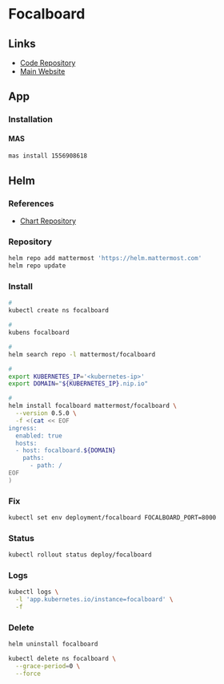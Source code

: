 # Focalboard

## Links

- [Code Repository](https://github.com/mattermost/focalboard)
- [Main Website](https://focalboard.com)

## App

<!--
https://www.focalboard.com/download/personal-edition/desktop/
-->

### Installation

#### MAS

```sh
mas install 1556908618
```

## Helm

### References

- [Chart Repository](https://github.com/mattermost/mattermost-helm/tree/master/charts/focalboard)

### Repository

```sh
helm repo add mattermost 'https://helm.mattermost.com'
helm repo update
```

### Install

```sh
#
kubectl create ns focalboard

#
kubens focalboard

#
helm search repo -l mattermost/focalboard

#
export KUBERNETES_IP='<kubernetes-ip>'
export DOMAIN="${KUBERNETES_IP}.nip.io"

#
helm install focalboard mattermost/focalboard \
  --version 0.5.0 \
  -f <(cat << EOF
ingress:
  enabled: true
  hosts:
  - host: focalboard.${DOMAIN}
    paths:
      - path: /
EOF
)
```

### Fix

```sh
kubectl set env deployment/focalboard FOCALBOARD_PORT=8000
```

### Status

```sh
kubectl rollout status deploy/focalboard
```

### Logs

```sh
kubectl logs \
  -l 'app.kubernetes.io/instance=focalboard' \
  -f
```

### Delete

```sh
helm uninstall focalboard

kubectl delete ns focalboard \
  --grace-period=0 \
  --force
```
